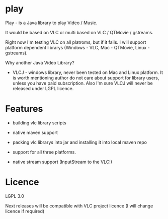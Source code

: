 # play

Play - is a Java library to play Video / Music.

It would be based on VLC or multi based on VLC / QTMovie / gstreams.

Right now I'm testing VLC on all platroms, but if it fails. I will support platform dependent librarys (Windows - VLC,
Mac - QTMovie, Linux - gstreams).

Why another Java Video Library?

- VLCJ - windows library, never been tested on Mac and Linux platform. It is worth mentioning author do not care about support for library
users, unless you have paid subscription. Also I'm sure VLCJ will never be released under LGPL licence.

# Features
  - building vlc library scripts
  
  - native maven support

  - packing vlc librarys into jar and installing it into local maven repo

  - support for all three platforms.
  
  - native stream support (InputStream to the VLC!)

# Licence

LGPL 3.0

Next releases will be compatible with VLC project licence (I will change licence if required)
